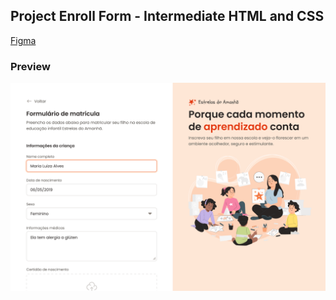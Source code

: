 ## Project Enroll Form - Intermediate HTML and CSS

[Figma](https://www.figma.com/file/t5Tmmn3g8W6ECSccb3JTvs/Formul%C3%A1rio-de-matr%C3%ADcula-(Community)?type=design&node-id=3%3A811&mode=design&t=LWkT7RyVUlc5CjRl-1)

### Preview
![Enroll form preview image](assets/readme-image.png)